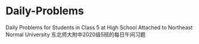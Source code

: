 # Daily-Problems
Daily Problems for Students in Class 5 at High School Attached to Northeast Normal University
东北师大附中2020级5班的每日午间习题


